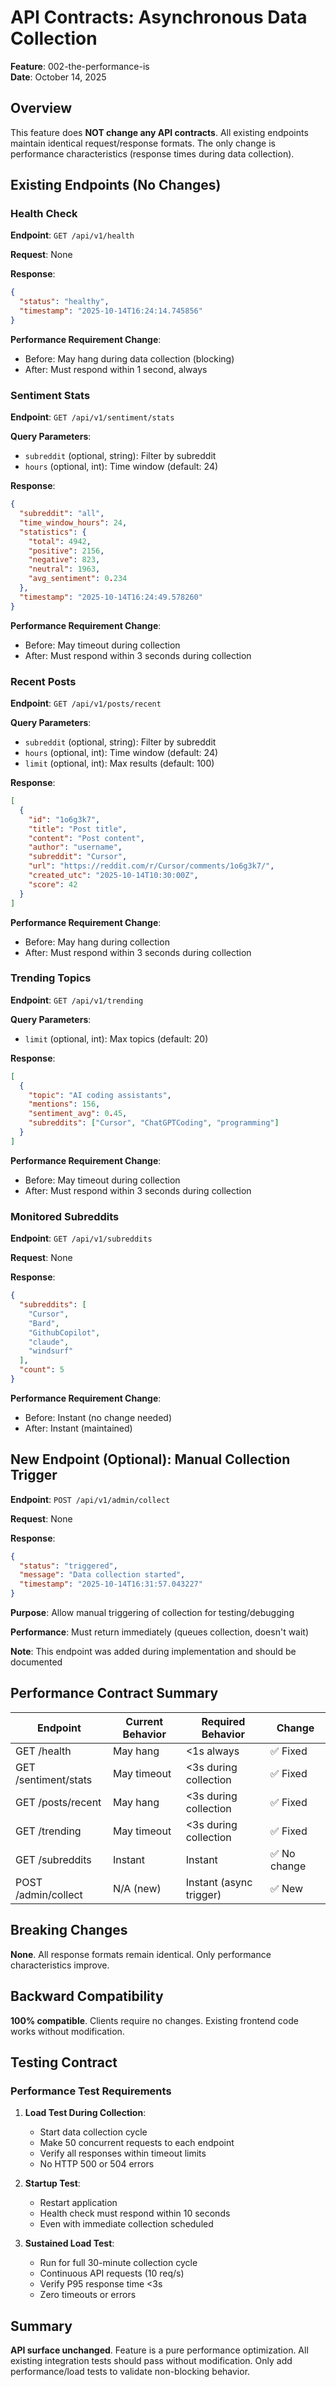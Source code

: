 # API Contracts: Asynchronous Data Collection

**Feature**: 002-the-performance-is  
**Date**: October 14, 2025

## Overview

This feature does **NOT change any API contracts**. All existing endpoints maintain identical request/response formats. The only change is performance characteristics (response times during data collection).

## Existing Endpoints (No Changes)

### Health Check

**Endpoint**: `GET /api/v1/health`

**Request**: None

**Response**:

```json
{
  "status": "healthy",
  "timestamp": "2025-10-14T16:24:14.745856"
}
```

**Performance Requirement Change**:

- Before: May hang during data collection (blocking)
- After: Must respond within 1 second, always

### Sentiment Stats

**Endpoint**: `GET /api/v1/sentiment/stats`

**Query Parameters**:

- `subreddit` (optional, string): Filter by subreddit
- `hours` (optional, int): Time window (default: 24)

**Response**:

```json
{
  "subreddit": "all",
  "time_window_hours": 24,
  "statistics": {
    "total": 4942,
    "positive": 2156,
    "negative": 823,
    "neutral": 1963,
    "avg_sentiment": 0.234
  },
  "timestamp": "2025-10-14T16:24:49.578260"
}
```

**Performance Requirement Change**:

- Before: May timeout during collection
- After: Must respond within 3 seconds during collection

### Recent Posts

**Endpoint**: `GET /api/v1/posts/recent`

**Query Parameters**:

- `subreddit` (optional, string): Filter by subreddit
- `hours` (optional, int): Time window (default: 24)
- `limit` (optional, int): Max results (default: 100)

**Response**:

```json
[
  {
    "id": "1o6g3k7",
    "title": "Post title",
    "content": "Post content",
    "author": "username",
    "subreddit": "Cursor",
    "url": "https://reddit.com/r/Cursor/comments/1o6g3k7/",
    "created_utc": "2025-10-14T10:30:00Z",
    "score": 42
  }
]
```

**Performance Requirement Change**:

- Before: May hang during collection
- After: Must respond within 3 seconds during collection

### Trending Topics

**Endpoint**: `GET /api/v1/trending`

**Query Parameters**:

- `limit` (optional, int): Max topics (default: 20)

**Response**:

```json
[
  {
    "topic": "AI coding assistants",
    "mentions": 156,
    "sentiment_avg": 0.45,
    "subreddits": ["Cursor", "ChatGPTCoding", "programming"]
  }
]
```

**Performance Requirement Change**:

- Before: May timeout during collection
- After: Must respond within 3 seconds during collection

### Monitored Subreddits

**Endpoint**: `GET /api/v1/subreddits`

**Request**: None

**Response**:

```json
{
  "subreddits": [
    "Cursor",
    "Bard",
    "GithubCopilot",
    "claude",
    "windsurf"
  ],
  "count": 5
}
```

**Performance Requirement Change**:

- Before: Instant (no change needed)
- After: Instant (maintained)

## New Endpoint (Optional): Manual Collection Trigger

**Endpoint**: `POST /api/v1/admin/collect`

**Request**: None

**Response**:

```json
{
  "status": "triggered",
  "message": "Data collection started",
  "timestamp": "2025-10-14T16:31:57.043227"
}
```

**Purpose**: Allow manual triggering of collection for testing/debugging

**Performance**: Must return immediately (queues collection, doesn't wait)

**Note**: This endpoint was added during implementation and should be documented

## Performance Contract Summary

| Endpoint | Current Behavior | Required Behavior | Change |
|----------|------------------|-------------------|--------|
| GET /health | May hang | <1s always | ✅ Fixed |
| GET /sentiment/stats | May timeout | <3s during collection | ✅ Fixed |
| GET /posts/recent | May hang | <3s during collection | ✅ Fixed |
| GET /trending | May timeout | <3s during collection | ✅ Fixed |
| GET /subreddits | Instant | Instant | ✅ No change |
| POST /admin/collect | N/A (new) | Instant (async trigger) | ✅ New |

## Breaking Changes

**None**. All response formats remain identical. Only performance characteristics improve.

## Backward Compatibility

**100% compatible**. Clients require no changes. Existing frontend code works without modification.

## Testing Contract

### Performance Test Requirements

1. **Load Test During Collection**:
   - Start data collection cycle
   - Make 50 concurrent requests to each endpoint
   - Verify all responses within timeout limits
   - No HTTP 500 or 504 errors

2. **Startup Test**:
   - Restart application
   - Health check must respond within 10 seconds
   - Even with immediate collection scheduled

3. **Sustained Load Test**:
   - Run for full 30-minute collection cycle
   - Continuous API requests (10 req/s)
   - Verify P95 response time <3s
   - Zero timeouts or errors

## Summary

**API surface unchanged**. Feature is a pure performance optimization. All existing integration tests should pass without modification. Only add performance/load tests to validate non-blocking behavior.
